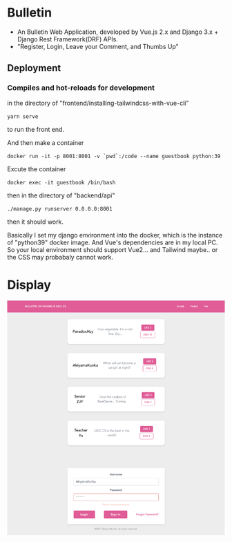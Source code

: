 # Bulletin
* An Bulletin Web Application, developed by Vue.js 2.x and Django 3.x + Django Rest Framework(DRF) APIs.
* "Register, Login, Leave your Comment, and Thumbs Up"


## Deployment

### Compiles and hot-reloads for development
in the directory of "frontend/installing-tailwindcss-with-vue-cli"
```
yarn serve
```
to run the front end.

And then make a container
```
docker run -it -p 8001:8001 -v `pwd`:/code --name guestbook python:39
```

Excute the container
```
docker exec -it guestbook /bin/bash
```

then in the directory of "backend/api"

```
./manage.py runserver 0.0.0.0:8001
```

then it should work.

Basically I set my django environment into the docker, which is the instance of "python39" docker image. And Vue's dependencies are in my local PC. So your local environment should support Vue2... and Tailwind maybe.. or the CSS may probabaly cannot work.



# Display



![Display](/frontend/installing-tailwindcss-with-vue-cli/src/img/display.png)
